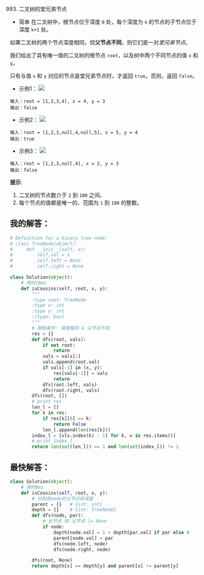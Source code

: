 0993. 二叉树的堂兄弟节点

- 简单
在二叉树中，根节点位于深度 `0` 处，每个深度为 `k` 的节点的子节点位于深度 `k+1` 处。

如果二叉树的两个节点深度相同，但**父节点不同**，则它们是一对*堂兄弟节点*。

我们给出了具有唯一值的二叉树的根节点 `root`，以及树中两个不同节点的值 `x` 和 `y`。

只有与值 `x` 和 `y` 对应的节点是堂兄弟节点时，才返回 `true`。否则，返回 `false`。


- 示例1：
![](https://assets.leetcode-cn.com/aliyun-lc-upload/uploads/2019/02/16/q1248-01.png)
```
输入：root = [1,2,3,4], x = 4, y = 3
输出：false
```

- 示例2：
![](https://assets.leetcode-cn.com/aliyun-lc-upload/uploads/2019/02/16/q1248-02.png)
```
输入：root = [1,2,3,null,4,null,5], x = 5, y = 4
输出：true
```

- 示例3：
![](https://assets.leetcode-cn.com/aliyun-lc-upload/uploads/2019/02/16/q1248-03.png)
```
输入：root = [1,2,3,null,4], x = 2, y = 3
输出：false
```

**提示**:
1. 二叉树的节点数介于 `2` 到 `100` 之间。
2. 每个节点的值都是唯一的、范围为 `1` 到 `100` 的整数。


## 我的解答：
```python
# Definition for a binary tree node.
# class TreeNode(object):
#     def __init__(self, x):
#         self.val = x
#         self.left = None
#         self.right = None

class Solution(object):
    # 用时16ms
    def isCousins(self, root, x, y):
        """
        :type root: TreeNode
        :type x: int
        :type y: int
        :rtype: bool
        """
        # 限制条件: 深度相同 & 父节点不同
        res = {}
        def dfs(root, vals):
            if not root:
                return
            vals = vals[:]
            vals.append(root.val)
            if vals[-1] in (x, y):
                res[vals[-1]] = vals
                return
            dfs(root.left, vals)
            dfs(root.right, vals)
        dfs(root, [])
        # print res
        len_l = []
        for k in res:
            if res[k][0] == k:
                return False
            len_l.append(len(res[k]))
        index_l = [v[v.index(k) - 1] for k, v in res.items()]
        # print index_l
        return len(set(len_l)) == 1 and len(set(index_l)) != 1
```

## 最快解答：
```python
class Solution(object):
    # 用时8ms
    def isCousins(self, root, x, y):
        # 分别存node的父节点和深度
        parent = {}   # {int: int}
        depth = {}    # {int: TreeNode}
        def dfs(node, par):
            # 此节点 和 父节点 |= None
            if node:
                depth[node.val] = 1 + depth[par.val] if par else 0
                parent[node.val] = par
                dfs(node.left, node)
                dfs(node.right, node)

        dfs(root, None)
        return depth[x] == depth[y] and parent[x] != parent[y]
```
